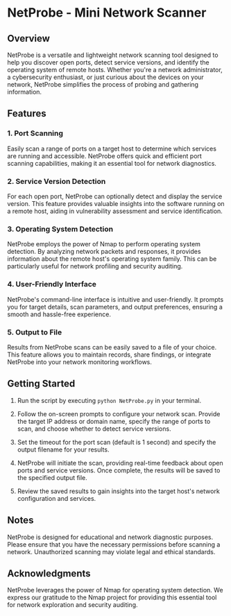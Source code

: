 # NetProbe - Mini Network Scanner

## Overview

NetProbe is a versatile and lightweight network scanning tool designed to help you discover open ports, detect service versions, and identify the operating system of remote hosts. Whether you're a network administrator, a cybersecurity enthusiast, or just curious about the devices on your network, NetProbe simplifies the process of probing and gathering information.

## Features

### 1. Port Scanning

Easily scan a range of ports on a target host to determine which services are running and accessible. NetProbe offers quick and efficient port scanning capabilities, making it an essential tool for network diagnostics.

### 2. Service Version Detection

For each open port, NetProbe can optionally detect and display the service version. This feature provides valuable insights into the software running on a remote host, aiding in vulnerability assessment and service identification.

### 3. Operating System Detection

NetProbe employs the power of Nmap to perform operating system detection. By analyzing network packets and responses, it provides information about the remote host's operating system family. This can be particularly useful for network profiling and security auditing.

### 4. User-Friendly Interface

NetProbe's command-line interface is intuitive and user-friendly. It prompts you for target details, scan parameters, and output preferences, ensuring a smooth and hassle-free experience.

### 5. Output to File

Results from NetProbe scans can be easily saved to a file of your choice. This feature allows you to maintain records, share findings, or integrate NetProbe into your network monitoring workflows.

## Getting Started

1. Run the script by executing `python NetProbe.py` in your terminal.

2. Follow the on-screen prompts to configure your network scan. Provide the target IP address or domain name, specify the range of ports to scan, and choose whether to detect service versions.

3. Set the timeout for the port scan (default is 1 second) and specify the output filename for your results.

4. NetProbe will initiate the scan, providing real-time feedback about open ports and service versions. Once complete, the results will be saved to the specified output file.

5. Review the saved results to gain insights into the target host's network configuration and services.

## Notes

NetProbe is designed for educational and network diagnostic purposes. Please ensure that you have the necessary permissions before scanning a network. Unauthorized scanning may violate legal and ethical standards.

## Acknowledgments

NetProbe leverages the power of Nmap for operating system detection. We express our gratitude to the Nmap project for providing this essential tool for network exploration and security auditing.


